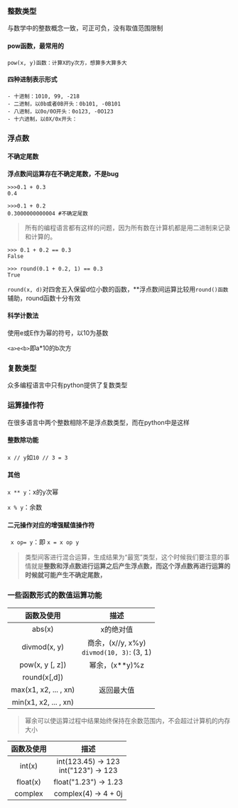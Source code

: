 ### 整数类型
与数学中的整数概念一致，可正可负，没有取值范围限制

#### pow函数，**最常用的**

`pow(x, y)函数：计算X的y次方，想算多大算多大`

#### 四种进制表示形式

```
- 十进制：1010, 99, -218
- 二进制，以0b或者0B开头：0b101, -0B101
- 八进制，以0o/0O开头：0o123, -0O123
- 十六进制，以0X/0x开头：
```

### 浮点数 

#### 不确定尾数

**浮点数间运算存在不确定尾数，不是bug**

```
>>>0.1 + 0.3
0.4

>>>0.1 + 0.2
0.3000000000004 #不确定尾数
```

>所有的编程语言都有这样的问题，因为所有数在计算机都是用二进制来记录和计算的。

```
>>> 0.1 + 0.2 == 0.3
False

>>> round(0.1 + 0.2, 1) == 0.3
True
```

`round(x, d)`对四舍五入保留d位小数的函数，**浮点数间运算比较用`round()函数`辅助，round函数十分有效

#### 科学计数法

使用e或E作为幂的符号，以10为基数

`<a>e<b>`即a*10的b次方

### 复数类型

众多编程语言中只有python提供了复数类型

### 运算操作符

在很多语言中两个整数相除不是浮点数类型，而在python中是这样

#### 整数除功能

`x // y`如`10 // 3 = 3`

#### 其他

`x ** y`：x的y次幂

`x % y`：余数

#### 二元操作对应的增强赋值操作符

` x op= y`：即 `x = x op y`

> 类型间客进行混合运算，生成结果为“最宽”类型，这个时候我们要注意的事情就是**整数和浮点数进行运算之后产生浮点数，而这个浮点数再进行运算的时候就可能产生不确定尾数，**

### 一些函数形式的数值运算功能

|函数及使用|描述|
|:---:|:---:|
|abs(x)|x的绝对值|
|divmod(x, y)|商余，(x//y, x%y)</br>`divmod(10, 3)`: (3, 1)|
|pow(x, y [, z])|幂余，(x**y)%z|
|round(x[,d])||
|max(x1, x2, ... , xn)|返回最大值|
|min(x1, x2, ... , xn)||

> 幂余可以使运算过程中结果始终保持在余数范围内，不会超过计算机的内存大小

|函数及使用|描述|
|:---:|:---:|
|int(x)|int(123.45) → 123</br>int("123") → 123|
|float(x)|float("1.23") → 1.23|
|complex|complex(4) → 4 + 0j|

